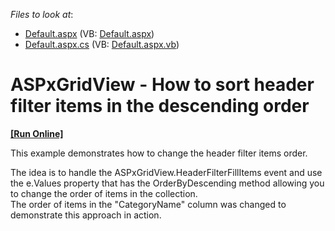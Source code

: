 <!-- default file list -->
*Files to look at*:

* [Default.aspx](./CS/WebSite/Default.aspx) (VB: [Default.aspx](./VB/WebSite/Default.aspx))
* [Default.aspx.cs](./CS/WebSite/Default.aspx.cs) (VB: [Default.aspx.vb](./VB/WebSite/Default.aspx.vb))
<!-- default file list end -->
# ASPxGridView - How to sort header filter items in the descending order
<!-- run online -->
**[[Run Online]](https://codecentral.devexpress.com/e4966/)**
<!-- run online end -->


<p>This example demonstrates how to change the header filter items order. </p><p>The idea is to handle the  ASPxGridView.HeaderFilterFillItems event and use the e.Values property that has the OrderByDescending method allowing you to change the order of items in the collection. <br />
The order of items in the "CategoryName" column was changed to demonstrate this approach in action.</p>

<br/>


